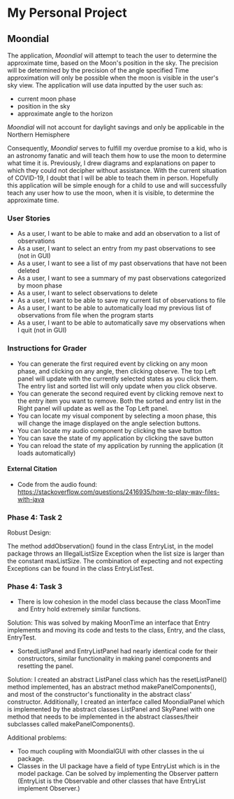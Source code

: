 # My Personal Project

## Moondial

The application, *Moondial* will attempt to teach the user to determine the approximate time, based on the Moon's 
position in the sky. The precision will be determined by the precision of the angle specified Time approximation will 
only be possible when the moon is visible in the user's sky view. The application will use data inputted by the user 
such as:
- current moon phase
- position in the sky 
- approximate angle to the horizon

*Moondial* will not account for daylight savings and only be applicable in the Northern Hemisphere

Consequently, *Moondial* serves to fulfill my overdue promise to a kid, who is an astronomy fanatic and will teach 
them how to use the moon to determine what time it is. Previously, I drew diagrams and explanations on paper to which 
they could not decipher without assistance. With the current situation of COVID-19, I doubt that I will be able to 
teach them in person. Hopefully this application will be simple enough for a child to use and will successfully teach 
any user how to use the moon, when it is visible, to determine the approximate time.  

### User Stories

- As a user, I want to be able to make and add an observation to a list of observations
- As a user, I want to select an entry from my past observations to see (not in GUI)
- As a user, I want to see a list of my past observations that have not been deleted 
- As a user, I want to see a summary of my past observations categorized by moon phase 
- As a user, I want to select observations to delete 
- As a user, I want to be able to save my current list of observations to file 
- As a user, I want to be able to automatically load my previous list of observations from file when the program starts
- As a user, I want to be able to automatically save my observations when I quit (not in GUI)

### Instructions for Grader
- You can generate the first required event by clicking on any moon phase, and clicking on any 
angle, then clicking observe. The top Left panel will update with the currently selected states as you click them. The 
entry list and sorted list will only update when you click observe. 
- You can generate the second required event by clicking remove next to the entry item you want to remove. Both the 
sorted and entry list in the Right panel will update as well as the Top Left panel.
- You can locate my visual component by selecting a moon phase, this will change the image displayed on the angle 
selection buttons.
- You can locate my audio component by clicking the save button
- You can save the state of my application by clicking the save button
- You can reload the state of my application by running the application (it loads automatically)

#### External Citation 
- Code from the audio found: https://stackoverflow.com/questions/2416935/how-to-play-wav-files-with-java

### Phase 4: Task 2
Robust Design: 

The method addObservation() found in the class EntryList, in the model package throws an IllegalListSize Exception when 
the list size is larger than the constant maxListSize. The combination of expecting and not expecting Exceptions can be 
found in the class EntryListTest.

### Phase 4: Task 3

- There is low cohesion in the model class because the class MoonTime and Entry hold extremely similar functions. 

Solution: This was solved by making MoonTime an interface that Entry implements and moving its code and tests to the 
class, Entry, and the class, EntryTest.

- SortedListPanel and EntryListPanel had nearly identical code for their constructors, similar functionality in making 
panel components and resetting the panel.

Solution: I created an abstract ListPanel class which has the resetListPanel() method implemented, has an abstract 
method makePanelComponents(), and most of the constructor's functionality in the abstract class' constructor.
Additionally, I created an interface called MoondialPanel which is implemented by the abstract classes ListPanel and 
SkyPanel with one method that needs to be implemented in the abstract classes/their subclasses called 
makePanelComponents().

Additional problems: 
- Too much coupling with MoondialGUI with other classes in the ui package. 
- Classes in the UI package have a field of type EntryList which is in the model package. Can be solved by implementing 
the Observer pattern (EntryList is the Observable and other classes that have EntryList implement Observer.)



